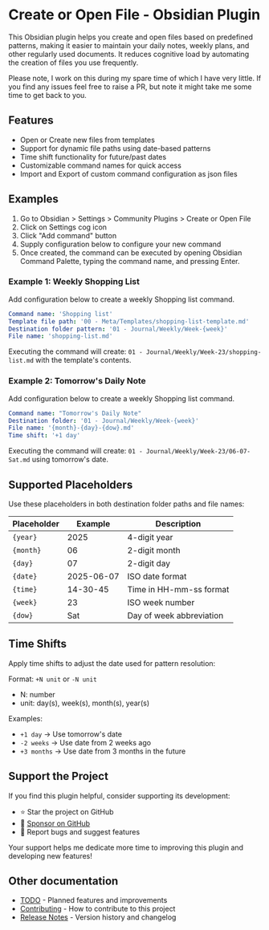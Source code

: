# Create or Open File - Obsidian Plugin

This Obsidian plugin helps you create and open files based on predefined patterns, making it easier to maintain your daily notes, weekly plans, and other regularly used documents. It reduces cognitive load by automating the creation of files you use frequently.

Please note, I work on this during my spare time of which I have very little. If you find any issues feel free to raise a PR, but note it might take me some time to get back to you.

## Features

- Open or Create new files from templates
- Support for dynamic file paths using date-based patterns
- Time shift functionality for future/past dates
- Customizable command names for quick access
- Import and Export of custom command configuration as json files

## Examples

1. Go to Obsidian > Settings > Community Plugins > Create or Open File
2. Click on Settings cog icon
3. Click "Add command" button
4. Supply configuration below to configure your new command
5. Once created, the command can be executed by opening Obsidian Command Palette, typing the command name, and pressing Enter.

### Example 1: Weekly Shopping List

Add configuration below to create a weekly Shopping list command.

```yaml
Command name: 'Shopping list'
Template file path: '00 - Meta/Templates/shopping-list-template.md'
Destination folder pattern: '01 - Journal/Weekly/Week-{week}'
File name: 'shopping-list.md'
```

Executing the command will create: `01 - Journal/Weekly/Week-23/shopping-list.md` with the template's contents.

### Example 2: Tomorrow's Daily Note

Add configuration below to create a weekly Shopping list command.

```yaml
Command name: "Tomorrow's Daily Note"
Destination folder: '01 - Journal/Weekly/Week-{week}'
File name: '{month}-{day}-{dow}.md'
Time shift: '+1 day'
```

Executing the command will create: `01 - Journal/Weekly/Week-23/06-07-Sat.md` using tomorrow's date.

## Supported Placeholders

Use these placeholders in both destination folder paths and file names:

| Placeholder | Example    | Description              |
| ----------- | ---------- | ------------------------ |
| `{year}`    | 2025       | 4-digit year             |
| `{month}`   | 06         | 2-digit month            |
| `{day}`     | 07         | 2-digit day              |
| `{date}`    | 2025-06-07 | ISO date format          |
| `{time}`    | 14-30-45   | Time in HH-mm-ss format  |
| `{week}`    | 23         | ISO week number          |
| `{dow}`     | Sat        | Day of week abbreviation |

## Time Shifts

Apply time shifts to adjust the date used for pattern resolution:

Format: `+N unit` or `-N unit`

- N: number
- unit: day(s), week(s), month(s), year(s)

Examples:

- `+1 day` → Use tomorrow's date
- `-2 weeks` → Use date from 2 weeks ago
- `+3 months` → Use date from 3 months in the future

## Support the Project

If you find this plugin helpful, consider supporting its development:

- ⭐ Star the project on GitHub
- 💖 [Sponsor on GitHub](https://github.com/sponsors/iparips)
- 🐛 Report bugs and suggest features

Your support helps me dedicate more time to improving this plugin and developing new features!

## Other documentation

- [TODO](docs/TODO.md) - Planned features and improvements
- [Contributing](docs/CONTRIBUTING.md) - How to contribute to this project
- [Release Notes](docs/RELEASE.md) - Version history and changelog
